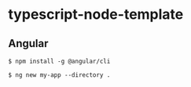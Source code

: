 # typescript-node-template

## Angular

```shell
$ npm install -g @angular/cli
```

```shell
$ ng new my-app --directory .
```
